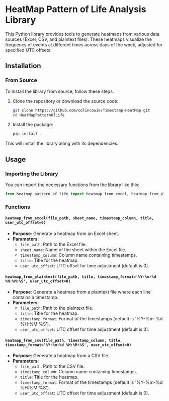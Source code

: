 # HeatMap Pattern of Life Analysis Library

This Python library provides tools to generate heatmaps from various data sources (Excel, CSV, and plaintext files). These heatmaps visualize the frequency of events at different times across days of the week, adjusted for specified UTC offsets.

## Installation

### From Source

To install the library from source, follow these steps:

1. Clone the repository or download the source code:
   ```bash
   git clone https://github.com/colincowie/Timestamp-HeatMap.git
   cd HeatMapPatternOfLife
   ```

2. Install the package:
   ```bash
   pip install .
   ```

This will install the library along with its dependencies.

## Usage

### Importing the Library

You can import the necessary functions from the library like this:

```python
from heatmap_pattern_of_life import heatmap_from_excel, heatmap_from_plaintext, heatmap_from_csv
```

### Functions

#### `heatmap_from_excel(file_path, sheet_name, timestamp_column, title, user_utc_offset=0)`

- **Purpose**: Generate a heatmap from an Excel sheet.
- **Parameters**:
  - `file_path`: Path to the Excel file.
  - `sheet_name`: Name of the sheet within the Excel file.
  - `timestamp_column`: Column name containing timestamps.
  - `title`: Title for the heatmap.
  - `user_utc_offset`: UTC offset for time adjustment (default is 0).

#### `heatmap_from_plaintext(file_path, title, timestamp_format='%Y-%m-%d %H:%M:%S', user_utc_offset=0)`

- **Purpose**: Generate a heatmap from a plaintext file where each line contains a timestamp.
- **Parameters**:
  - `file_path`: Path to the plaintext file.
  - `title`: Title for the heatmap.
  - `timestamp_format`: Format of the timestamps (default is '%Y-%m-%d %H:%M:%S').
  - `user_utc_offset`: UTC offset for time adjustment (default is 0).

#### `heatmap_from_csv(file_path, timestamp_column, title, timestamp_format='%Y-%m-%d %H:%M:%S', user_utc_offset=0)`

- **Purpose**: Generate a heatmap from a CSV file.
- **Parameters**:
  - `file_path`: Path to the CSV file.
  - `timestamp_column`: Column name containing timestamps.
  - `title`: Title for the heatmap.
  - `timestamp_format`: Format of the timestamps (default is '%Y-%m-%d %H:%M:%S').
  - `user_utc_offset`: UTC offset for time adjustment (default is 0).
